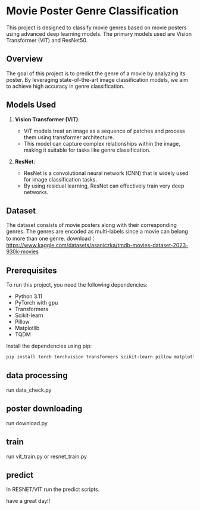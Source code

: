 # Movie Poster Genre Classification

This project is designed to classify movie genres based on movie posters using advanced deep learning models. The primary models used are Vision Transformer (ViT) and ResNet50.

## Overview

The goal of this project is to predict the genre of a movie by analyzing its poster. By leveraging state-of-the-art image classification models, we aim to achieve high accuracy in genre classification.

## Models Used

1. **Vision Transformer (ViT)**:
   - ViT models treat an image as a sequence of patches and process them using transformer architecture.
   - This model can capture complex relationships within the image, making it suitable for tasks like genre classification.

2. **ResNet**:
   - ResNet is a convolutional neural network (CNN) that is widely used for image classification tasks.
   - By using residual learning, ResNet can effectively train very deep networks.

## Dataset

The dataset consists of movie posters along with their corresponding genres. The genres are encoded as multi-labels since a movie can belong to more than one genre.
download：https://www.kaggle.com/datasets/asaniczka/tmdb-movies-dataset-2023-930k-movies

## Prerequisites

To run this project, you need the following dependencies:

- Python 3.11
- PyTorch with gpu
- Transformers
- Scikit-learn
- Pillow
- Matplotlib
- TQDM

Install the dependencies using pip:

```sh
pip install torch torchvision transformers scikit-learn pillow matplotlib tqdm
```

## data processing

run data_check.py

## poster downloading

run download.py

## train 

run vit_train.py
or resnet_train.py

## predict

In RESNET/VIT 
run the predict scripts.

have a great day!!




